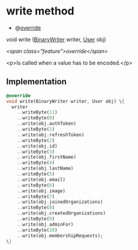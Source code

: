 


# write method







- @[override](https:api.flutter.dev/flutter/dart-core/override-constant.html)

void write
([BinaryWriter](https:pub.dev/documentation/hive/2.2.3/hive/BinaryWriter-class.html) writer, [User](../../models_user_user_info/User-class.md) obj)

_\<span class="feature"\>override\</span\>_



\<p\>Is called when a value has to be encoded.\</p\>



## Implementation

```dart
@override
void write(BinaryWriter writer, User obj) \{
  writer
    ..writeByte(11)
    ..writeByte(0)
    ..write(obj.authToken)
    ..writeByte(1)
    ..write(obj.refreshToken)
    ..writeByte(2)
    ..write(obj.id)
    ..writeByte(3)
    ..write(obj.firstName)
    ..writeByte(4)
    ..write(obj.lastName)
    ..writeByte(5)
    ..write(obj.email)
    ..writeByte(6)
    ..write(obj.image)
    ..writeByte(7)
    ..write(obj.joinedOrganizations)
    ..writeByte(8)
    ..write(obj.createdOrganizations)
    ..writeByte(9)
    ..write(obj.adminFor)
    ..writeByte(10)
    ..write(obj.membershipRequests);
\}
```







